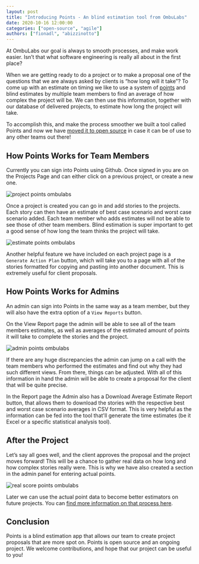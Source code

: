 ```yaml
---
layout: post
title: "Introducing Points - An blind estimation tool from OmbuLabs"
date: 2020-10-16 12:00:00
categories: ["open-source", "agile"]
authors: ["fionadl", "abizzinotto"]
---
```


At OmbuLabs our goal is always to smooth processes, and make work easier. Isn’t that what software engineering is really all about in the first place?

When we are getting ready to do a project or to make a proposal one of the questions that we are always asked by clients is “how long will it take”? To come up with an estimate on timing we like to use a system of [points](https://www.ombulabs.com/blog/agile/scrum/become-better-estimators.html) and blind estimates by multiple team members to find an average of how complex the project will be. We can then use this information, together with our database of delivered projects, to estimate how long the project will take.

To accomplish this, and make the process smoother we built a tool called Points and now we have [moved it to open source](https://www.ombulabs.com/blog/open-source/open-sourcing-a-private-project.html) in case it can be of use to any other teams out there!

<!--more-->


## How Points Works for Team Members
Currently you can sign into Points using Github. Once signed in you are on the Projects Page and can either click on a previous project, or create a new one.

<img src="/blog/assets/images/points/project-page.png" alt="project points ombulabs" class="medium-img">

Once a project is created you can go in and add stories to the projects. Each story can then have an estimate of best case scenario and worst case scenario added. Each team member who adds estimates will not be able to see those of other team members. Blind estimation is super important to get a good sense of how long the team thinks the project will take.

<img src="/blog/assets/images/points/estimate-page.png" alt="estimate points ombulabs" class="medium-img">

Another helpful feature we have included on each project page is a `Generate Action Plan` button, which will take you to a page with all of the stories formatted for copying and pasting into another document. This is extremely useful for client proposals.

## How Points Works for Admins
An admin can sign into Points in the same way as a team member, but they will also have the extra option of a `View Reports` button.

On the View Report page the admin will be able to see all of the team members estimates, as well as averages of the estimated amount of points it will take to complete the stories and the project.

<img src="/blog/assets/images/points/admin-page.png" alt="admin points ombulabs" class="medium-img">

If there are any huge discrepancies the admin can jump on a call with the team members who performed the estimates and find out why they had such different views. From there, things can be adjusted. With all of this information in hand the admin will be able to create a proposal for the client that will be quite precise.

In the Report page the Admin also has a Download Average Estimate Report button, that allows them to download the stories with the respective best and worst case scenario averages in CSV format. This is very helpful as the information can be fed into the tool that'll generate the time estimates (be it Excel or a specific statistical analysis tool).

## After the Project
Let’s say all goes well, and the client approves the proposal and the project moves forward! This will be a chance to gather real data on how long and how complex stories really were. This is why we have also created a section in the admin panel for entering actual points.

<img src="/blog/assets/images/points/real-score-page.png" alt="real score points ombulabs" class="medium-img">

Later we can use the actual point data to become better estimators on future projects. You can [find more information on that process here](https://www.ombulabs.com/blog/agile/scrum/become-better-estimators.html).

## Conclusion
Points is a blind estimation app that allows our team to create project proposals that are more spot on. Points is open source and an ongoing project. We welcome contributions, and hope that our project can be useful to you!
